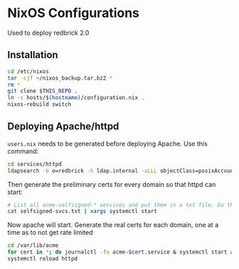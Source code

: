 # NixOS Configurations

Used to deploy redbrick 2.0

## Installation

```bash
cd /etc/nixos
tar -cjf ~/nixos_backup.tar.bz2 *
rm *
git clone $THIS_REPO .
ln -s hosts/$(hostname)/configuration.nix .
nixos-rebuild switch
```

## Deploying Apache/httpd

`users.nix` needs to be generated before deploying Apache. Use this command:

```bash
cd services/httpd
ldapsearch -b o=redbrick -h ldap.internal -xLLL objectClass=posixAccount uid homeDirectory gidNumber | python3 ldap2nix.py /storage/webtree/ > users.nix
```

Then generate the preliminary certs for every domain so that httpd can start:
```bash
# List all acme-selfsigned-* services and put them in a txt file. Do this with `systemctl status acme-selfsigned-<tab>`
cat selfsigned-svcs.txt | xargs systemctl start
```

Now apache will start. Generate the real certs for each domain, one at a time as to not get rate limited

```bash
cd /var/lib/acme
for cert in *; do journalctl -fu acme-$cert.service & systemctl start acme-$cert.service && kill $!; done
systemctl reload httpd
```
